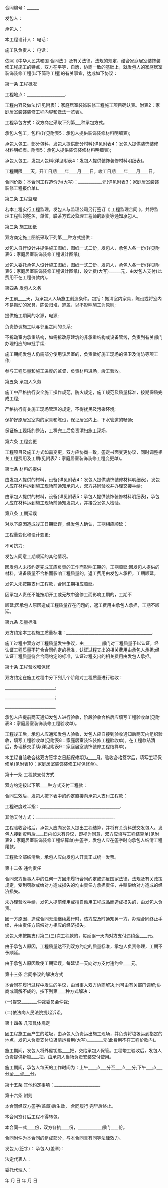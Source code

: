 
 


合同编号：______


发包人：


承包人：


本工程设计人： 电话：


施工队负责人： 电话：


依照《中华人民共和国
合同法
》及有关法律，法规的规定，结合家庭居室装饰装修工程施工的特点，双方在平等，自愿，协商一致的基础上，就发包人的家庭居室装饰装修工程(以下简称工程)的有关事宜，达成如下协议：


第一条 工程概况


工程地点：___________________.


工程内容及做法(详见附表1：家庭居室装饰装修工程施工项目确认表。附表2：家庭居室装饰装修工程内容和做法一览表)。


工程承包方式：双方商定采取下列第___种承包方式。


承包人包工，包料(详见附表5：承包人提供装饰装修材料明细表);


承包人包工，部分包料，发包人提供部分材料(详见附表4：发包人提供装饰装修材料明细表。附表5：承包人提供装饰装修材料明细表);


承包人包工，发包人包料(详见附表4：发包人提供装饰装修材料明细表)。


工程期限____天，开工日期____年____月____日，竣工日期____年____月____日。


合同价款：本合同工程造价为(大写)：____________元(详见附表3：家庭居室装饰装修工程报价单)。


第二条 工程监理


若本工程实行工程监理，发包人与监理公司另行签订《
工程监理合同
》，并将监理工程师的姓名，单位，联系方式及监理工程师的职责等通知承包人。


第三条 施工图纸


双方商定施工图纸采取下列第___种方式提供：


发包人自行设计并提供施工图纸，图纸一式二份，发包人，承包人各一份(详见附表6：家庭居室装饰装修工程设计图纸);


发包人委托承包人设计施工图纸，图纸一式二份，发包人，承包人各一份(详见附表6：家庭居室装饰装修工程设计图纸)，设计费(大写)______元，由发包人支付(此费用不在工程价款内)。


第四条 发包人义务


开工前____天，为承包人入场施工创造条件。包括：搬清室内家具，陈设或将室内不易搬动的家具，陈设归堆，遮盖，以不影响施工为原则;


提供施工期间的水源，电源;


负责协调施工队与邻里之间的关系;


不拆动室内承重结构，如需拆改原建筑的非承重结构或设备管线，负责到有关部门办理相应的审批手续;


施工期间发包人仍需部分使用该居室的，负责做好施工现场的保卫及消防等项工作;


参与工程质量和施工进度的监督，负责材料进场，竣工验收。


第五条 承包人义务


施工中严格执行安全施工操作规范，防火规定，施工规范及质量标准，按期保质完成工程;


严格执行有关施工现场管理的规定，不得扰民及污染环境;


保护好原居室室内的家具和陈设，保证居室内上，下水管道的畅通;


保证施工现场的整洁，工程完工后负责清扫施工现场。


第六条 工程变更


工程项目及施工方式如需变更，双方应协商一致，签定书面变更协议，同时调整相关工程费用及工期(见附表7：家庭居室装饰装修工程变更单)。


第七条 材料的提供


由发包人提供的材料，设备(详见附表4：发包人提供装饰装修材料明细表)，发包人应在材料运到施工现场前通知承包人，双方共同验收并办理交接手续;


由承包人提供的材料，设备(详见附表5：承包人提供装饰装修材料明细表)，承包人应在材料运到施工现场前通知发包人，并接受发包人检验。


第八条 工期延误


对以下原因造成竣工日期延误，经发包人确认，工期相应顺延：


工程量变化和设计变更;


不可抗力;


发包人同意工期顺延的其他情况。


因发包人未按约定完成其应负责的工作而影响工期的，工期顺延;因发包人提供的材料，设备质量不合格而影响工程质量的，返工费用由发包人承担，工期顺延。


发包人未按期支付工程款，合同工期相应顺延。


因承包人责任不能按期开工或无故中途停工而影响工期的，工期不


顺延;因承包人原因造成工程质量存在问题的，返工费用由承包人承担，工期不顺延。


第九条 质量标准


双方约定本工程施工质量标准：___________________________________________.


施工过程中双方对工程质量发生争议，由_________部门对工程质量予以认证，经认证工程质量不符合合同约定的标准，认证过程支出的相关费用由承包人承担;经认证工程质量符合合同约定的标准，认证过程支出的相关费用由发包人承担。


第十条 工程验收和保修


双方约定在施工过程中分下列几个阶段对工程质量进行验收：


_________________________;


_________________________;


_________________________.


承包人应提前两天通知发包人进行验收，阶段验收合格后应填写工程验收单(见附表8：家庭居室装饰装修工程验收单)。


工程竣工后，承包人应通知发包人验收，发包人应自接到验收通知后两天内组织验收，填写工程验收单(见附表8：家庭居室装饰装修工程验收单)。在工程款结清后，办理移交手续(详见附表9：家庭居室装饰装修工程结算单)。


本工程自验收合格双方签字之日起保修期为____月。验收合格签字后，填写工程保修单(见附表10：家庭居室装饰装修工程保修单)。


第十一条 工程款支付方式


双方约定按以下第____种方式支付工程款：


合同生效后，发包人按下表中的约定直接向承包人支付工程款：


工程进度过半指：________________________________________.


其他支付方式：_______________________________________.


工程验收合格后，承包人应向发包人提出工程结算，并将有关资料送交发包人。发包人接到资料后____日内如未有异议，即视为同意，双方应填写工程结算单(见附表9：家庭居室装饰装修工程结算单)并签字，发包人应在签字时向承包人结清工程尾款。


工程款全部结清后，承包人应向发包人开具正式统一发票。


第十二条 违约责任


合同双方当事人中的任何一方因未履行合同约定或违反国家法律，法规及有关政策规定，受到罚款或给对方造成损失的均由责任方承担责任，并赔偿给对方造成的经济损失。


未办理验收手续，发包人提前使用或擅自动用工程成品而造成损失的，由发包人负责。


因一方原因，造成合同无法继续履行时，该方应及时通知另一方，办理合同终止手续，并由责任方赔偿对方相应的经济损失。


发包人未按期支付第二(三)次工程款的，每延误一天向对方支付违约金____元。


由于承包人原因，工程质量达不到双方约定的质量标准，承包人负责修理，工期不予顺延。


由于承包人原因致使工期延误，每延误一天向对方支付违约金____元。


第十三条 合同争议的解决方式


本合同在履行过程中发生的争议，由当事人双方协商解决;也可由有关部门调解;协商或调解不成的，按下列第____种方式解决：


(一)提交________仲裁委员会仲裁;


(二)依法向人民法院提起诉讼。


第十四条 几项具体规定


因工程施工而产生的垃圾，由承包人负责运出施工现场，并负责将垃圾运到指定的地点，发包人负责支付垃圾清运费用(大写)________元(此费用不在工程价款内)。


施工期间，发包人将外屋钥匙____把，交给承包人保管。工程竣工验收后，发包人负责提供新锁____把，由承包人当场负责安装交付使用。


施工期间，承包人每天的工作时间为：上午____点___分至___点___分;下午___点___分至___点___分。


第十五条 其他约定事项：_______________________


第十六条 附则


本合同经双方签字(盖章)后生效，
合同履行
完毕后终止。


本合同签订后工程不得转包。


本合同一式____份，双方各执____份，____________部门____份。


合同附件为本合同的组成部分，与本合同具有同等法律效力。


发包人(签字)：          承包人(盖章)：


法定代表人：


委托代理人：


年 月 日                   年 月 日
 


 

 
 
 
 
 
  


  
 

  


  


  
 
 
 
 

